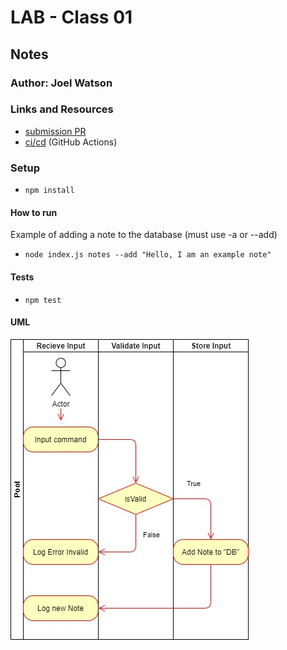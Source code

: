 # LAB - Class 01

## Notes

### Author: Joel Watson

### Links and Resources

- [submission PR](http://xyz.com)
- [ci/cd](https://github.com/401-advanced-javascript-joel/notes/runs/518200179) (GitHub Actions)

### Setup

- `npm install`

#### How to run

Example of adding a note to the database (must use -a or --add)

- `node index.js notes --add "Hello, I am an example note"`

#### Tests

- `npm test`

#### UML

![UML](https://raw.githubusercontent.com/JoelMWatson/data-structures-and-algorithms/master/assets/notes.jpg)
